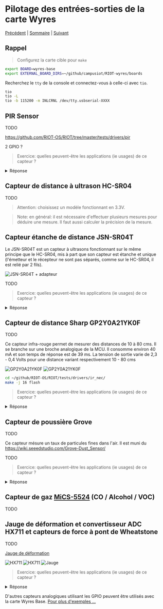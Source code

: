 # Pilotage des entrées-sorties de la carte Wyres

[Précédent](04.md) | [Sommaire](README.md) |  [Suivant](04c.md)


## Rappel

> Configurez la carte cible pour `make`
```bash
export BOARD=wyres-base
export EXTERNAL_BOARD_DIRS=~/github/campusiot/RIOT-wyres/boards
```

Recherchez le  `tty` de la console et connectez-vous à celle-ci avec `tio`.
```bash
tio
tio -L
tio -b 115200 -m INLCRNL /dev/tty.usbserial-XXXX
```

## PIR Sensor

TODO

https://github.com/RIOT-OS/RIOT/tree/master/tests/drivers/pir

2 GPIO ?


> Exercice: quelles peuvent-être les applications (ie usages) de ce capteur ?
<details>
<summary>Réponse</summary>
Piège photo animalier (Wildcount)
</details>

## Capteur de distance à ultrason HC-SR04 

TODO

> Attention: choisissez un modèle fonctionnant en 3.3V.

> Note: en général: il est nécessaire d'effectuer plusieurs mesures pour déduire une mesure. Il faut aussi calculer la précision de la mesure.

## Capteur étanche de distance JSN-SR04T

Le JSN-SR04T est un capteur à ultrasons fonctionnant sur le même principe que le HC-SR04, mis à part que son capteur est étanche et unique (l'émetteur et le récepteur ne sont pas séparés, comme sur le HC-SR04, il est relié par 2 fils).

![JSN-SR04T + adapteur](images/jsn-sr04t.jpg)

TODO

> Exercice: quelles peuvent-être les applications (ie usages) de ce capteur ?
<details>
<summary>Réponse</summary>
<li>detecteur de place de parking libre (en souterrain)</li>
<li>radar de recul d'un véhicule</li>
<li>niveau de liquide dans un cuve</li>
<li>niveau d'une rivière</li>
<li>niveau d'enneigement</li>
<li>...</li>
</details>


## Capteur de distance Sharp GP2Y0A21YK0F 

TODO

Ce capteur infra-rouge permet de mesurer des distances de 10  à 80 cms. Il se branche sur une broche analogique de la MCU. Il consomme environ 40 mA et son temps de réponse est de 39 ms. La tension de sortie varie de 2,3 - 0,4 Volts pour une distance variant respectivement 10 - 80 cms

![GP2Y0A21YK0F](images/GP2Y0A21YK0F.jpg)
![GP2Y0A21YK0F](images/GP2Y0A21YK0F-distance.jpg)

```bash
cd ~/github/RIOT-OS/RIOT/tests/drivers/ir_nec/
make -j 16 flash
```

> Exercice: quelles peuvent-être les applications (ie usages) de ce capteur ?
<details>
<summary>Réponse</summary>
<li>TODO </li>
<li>...</li>
</details>

## Capteur de poussière Grove

TODO

Ce capteur mésure un taux de particules fines dans l'air. Il est muni du 
https://wiki.seeedstudio.com/Grove-Dust_Sensor/

TODO

> Exercice: quelles peuvent-être les applications (ie usages) de ce capteur ?
<details>
<summary>Réponse</summary>
<li>station de mesure de la qualité de l'air : pour mémoire, La pollution de l'air tue chaque année 7 millions de personnes dans le monde selon le dernier rapport de l'Organisation Mondiale de la Santé. </li>
<li>...</li>
</details>

## Capteur de gaz [MiCS-5524](https://cdn-shop.adafruit.com/product-files/3199/MiCS-5524.pdf) (CO / Alcohol / VOC)

TODO

## Jauge de déformation et convertisseur ADC HX711 et capteurs de force à pont de Wheatstone

TODO

[Jauge de déformation](https://fr.wikipedia.org/wiki/Jauge_de_d%C3%A9formation)

![HX711](images/ar-amplificateur-hx711-grove-101020712-31346.jpg)
![HX711](images/ar-amplificateur-hx711-grove-pinout.jpg)
![Jauge](images/ar-capteur-de-force-780-g-czl616c-17598.jpg)

> Exercice: quelles peuvent-être les applications (ie usages) de ce capteur ?
<details>
<summary>Réponse</summary>
<li>balance connectée</li>
<li>balance industrielle connectée (rréservoir de contenus solides)</li>
<li>ruche connecté</li>
<li>nichoir connecté</li>
<li>...</li>
</details>

D'autres capteurs analogiques utilisant les GPIO peuvent être utilisés avec la carte Wyres Base. [Pour plus d'exemples ...](04c.md)

